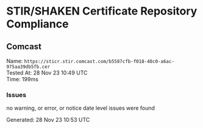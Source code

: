 # STIR/SHAKEN Certificate Repository Compliance

## Comcast

Name: `https://sticr.stir.comcast.com/b5587cfb-f018-40c0-a6ac-975aa39db5fb.cer`\
Tested At: 28 Nov 23 10:49 UTC\
Time: 199ms

### Issues

no warning, or error, or notice date level issues were found

Generated: 28 Nov 23 10:53 UTC